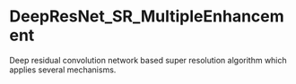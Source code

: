 # DeepResNet_SR_MultipleEnhancement
Deep residual convolution network based super resolution algorithm which applies several mechanisms.
